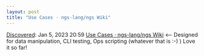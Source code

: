 ```yaml
---
layout: post
title: "Use Cases · ngs-lang/ngs Wiki"
---
```

[Discovered](http://rolandtanglao.com/2020/07/29/p1-blogthis-checkvist-list-links-to-blog/): Jan 5, 2023 20:59 [Use Cases · ngs-lang/ngs Wiki](https://github.com/ngs-lang/ngs/wiki/Use-Cases) <-- Designed for data manipulation, CLI testing, Ops scripting (whatever that is :-) ) Love it so far!
